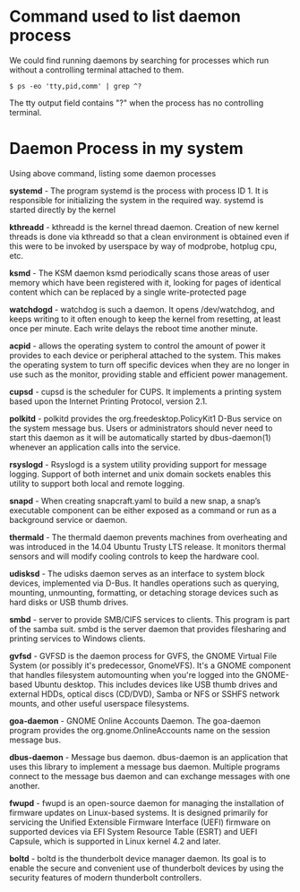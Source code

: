 # Command used to list daemon process 
We could find running daemons by searching for processes which run without a controlling terminal attached to them.
```
$ ps -eo 'tty,pid,comm' | grep ^?
```
The tty output field contains "?" when the process has no controlling terminal. 
# Daemon Process in my system
Using above command, listing some daemon processes

**systemd** - The program systemd is the process with process ID 1. It is responsible for initializing the system in the required way. systemd is started directly by the kernel

**kthreadd** - kthreadd is the kernel thread daemon. Creation of new kernel threads is done via kthreadd so that a clean environment is obtained even if this were to be invoked by userspace by way of modprobe, hotplug cpu, etc.

**ksmd** - The KSM daemon ksmd periodically scans those areas of user memory which have been registered with it, looking for pages of identical content which can be replaced by a single write-protected page

**watchdogd** - watchdog is such a daemon. It opens /dev/watchdog, and keeps writing to it often enough to keep the kernel from resetting, at least once per minute. Each  write  delays  the  reboot time  another  minute.


**acpid** - allows the operating system to control the amount of power it provides to each device or peripheral attached to the system. This makes the operating system to turn off specific devices when they are no longer in use such as the monitor, providing stable and efficient power management.

**cupsd** - cupsd  is  the scheduler for CUPS. It implements a printing system based upon the Internet       Printing Protocol, version 2.1.

**polkitd** - polkitd provides the org.freedesktop.PolicyKit1 D-Bus service on the system message bus.       Users or administrators should never need to start this daemon as it will be automatically       started by dbus-daemon(1) whenever an application calls into the service.

**rsyslogd** - Rsyslogd is a system utility providing support  for  message  logging.   Support  of  both internet  and  unix  domain  sockets enables this utility to support both local and remote logging.

**snapd** - When creating snapcraft.yaml to build a new snap, a snap’s executable component can be either exposed as a command or run as a background service or daemon.

**thermald** - The thermald daemon prevents machines from overheating and was introduced in the 14.04 Ubuntu Trusty LTS release. It monitors thermal sensors and will modify cooling controls to keep the hardware cool. 

**udisksd** - The udisks daemon serves as an interface to system block devices, implemented via D-Bus. It handles operations such as querying, mounting, unmounting, formatting, or detaching storage devices such as hard disks or USB thumb drives.

**smbd** - server to provide SMB/CIFS services to clients. This program is part of the samba suit. smbd is the server daemon that provides filesharing and printing services to Windows       clients.

**gvfsd** - GVFSD is the daemon process for GVFS, the GNOME Virtual File System (or possibly it's predecessor, GnomeVFS). It's a GNOME component that handles filesystem automounting when you're logged into the GNOME-based Ubuntu desktop. This includes devices like USB thumb drives and external HDDs, optical discs (CD/DVD), Samba or NFS or SSHFS network mounts, and other useful userspace filesystems.

**goa-daemon** - GNOME Online Accounts Daemon. The goa-daemon program provides the org.gnome.OnlineAccounts name on the session message bus.

**dbus-daemon** - Message bus daemon. dbus-daemon is an application that uses this library to implement a message bus daemon. Multiple programs connect to the message bus daemon and can exchange messages with one another.

**fwupd** - fwupd is an open-source daemon for managing the installation of firmware updates on Linux-based systems. It is designed primarily for servicing the Unified Extensible Firmware Interface (UEFI) firmware on supported devices via EFI System Resource Table (ESRT) and UEFI Capsule, which is supported in Linux kernel 4.2 and later.

**boltd** - boltd is the thunderbolt device manager daemon. Its goal is to enable the secure and       convenient use of thunderbolt devices by using the security features of modern thunderbolt       controllers.